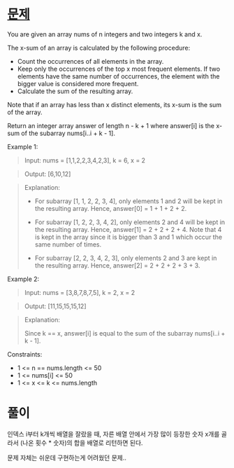 # [문제](https://leetcode.com/problems/find-x-sum-of-all-k-long-subarrays-i/description/)

You are given an array nums of n integers and two integers k and x.

The x-sum of an array is calculated by the following procedure:

- Count the occurrences of all elements in the array.
- Keep only the occurrences of the top x most frequent elements. If two elements have the same number of occurrences, the element with the bigger value is considered more frequent.
- Calculate the sum of the resulting array. 

Note that if an array has less than x distinct elements, its x-sum is the sum of the array.

Return an integer array answer of length n - k + 1 where answer[i] is the x-sum of the subarray nums[i..i + k - 1].



Example 1:

> Input: nums = [1,1,2,2,3,4,2,3], k = 6, x = 2

> Output: [6,10,12]

> Explanation:
> 
> - For subarray [1, 1, 2, 2, 3, 4], only elements 1 and 2 will be kept in the resulting array. Hence, answer[0] = 1 + 1 + 2 + 2.
> 
> - For subarray [1, 2, 2, 3, 4, 2], only elements 2 and 4 will be kept in the resulting array. Hence, answer[1] = 2 + 2 + 2 + 4. Note that 4 is kept in the array since it is bigger than 3 and 1 which occur the same number of times.
>
> - For subarray [2, 2, 3, 4, 2, 3], only elements 2 and 3 are kept in the resulting array. Hence, answer[2] = 2 + 2 + 2 + 3 + 3.

Example 2:

> Input: nums = [3,8,7,8,7,5], k = 2, x = 2

> Output: [11,15,15,15,12]

> Explanation:
> 
> Since k == x, answer[i] is equal to the sum of the subarray nums[i..i + k - 1].



Constraints:

- 1 <= n == nums.length <= 50
- 1 <= nums[i] <= 50
- 1 <= x <= k <= nums.length

# 풀이
인덱스 i부터 k개씩 배열을 잘랐을 때, 자른 배열 안에서 가장 많이 등장한 숫자 x개를 골라서 (나온 횟수 * 숫자)의 합을 배열로 리턴하면 된다.

문제 자체는 쉬운데 구현하는게 어려웠던 문제..